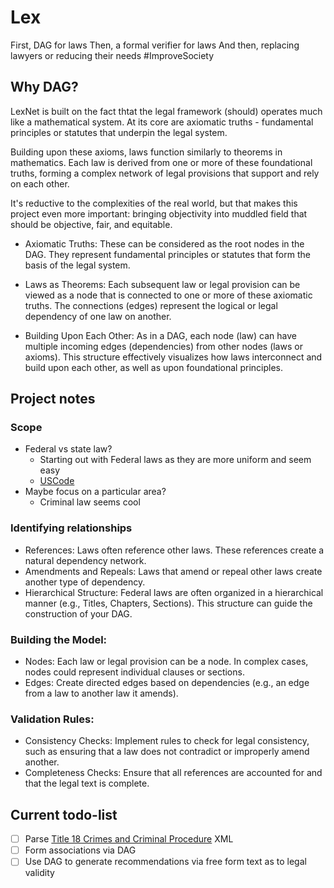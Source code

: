# Lex

First, DAG for laws
Then, a formal verifier for laws
And then, replacing lawyers or reducing their needs #ImproveSociety

## Why DAG?

LexNet is built on the fact thtat the legal framework (should) operates much like a mathematical system. At its core are axiomatic truths - fundamental principles or statutes that underpin the legal system.

Building upon these axioms, laws function similarly to theorems in mathematics. Each law is derived from one or more of these foundational truths, forming a complex network of legal provisions that support and rely on each other.

It's reductive to the complexities of the real world, but that makes this project even more important: bringing objectivity into muddled field that should be objective, fair, and equitable.

- Axiomatic Truths: These can be considered as the root nodes in the DAG. They represent fundamental principles or statutes that form the basis of the legal system.

- Laws as Theorems: Each subsequent law or legal provision can be viewed as a node that is connected to one or more of these axiomatic truths. The connections (edges) represent the logical or legal dependency of one law on another.

- Building Upon Each Other: As in a DAG, each node (law) can have multiple incoming edges (dependencies) from other nodes (laws or axioms). This structure effectively visualizes how laws interconnect and build upon each other, as well as upon foundational principles.

## Project notes

### Scope

- Federal vs state law?
  - Starting out with Federal laws as they are more uniform and seem easy
  - [USCode](https://uscode.house.gov/)
- Maybe focus on a particular area?
  - Criminal law seems cool

### Identifying relationships

- References: Laws often reference other laws. These references create a natural dependency network.
- Amendments and Repeals: Laws that amend or repeal other laws create another type of dependency.
- Hierarchical Structure: Federal laws are often organized in a hierarchical manner (e.g., Titles, Chapters, Sections). This structure can guide the construction of your DAG.

### Building the Model:

- Nodes: Each law or legal provision can be a node. In complex cases, nodes could represent individual clauses or sections.
- Edges: Create directed edges based on dependencies (e.g., an edge from a law to another law it amends).

### Validation Rules:

- Consistency Checks: Implement rules to check for legal consistency, such as ensuring that a law does not contradict or improperly amend another.
- Completeness Checks: Ensure that all references are accounted for and that the legal text is complete.

## Current todo-list

- [ ] Parse [Title 18 Crimes and Criminal Procedure](https://uscode.house.gov/download/download.shtml) XML
- [ ] Form associations via DAG
- [ ] Use DAG to generate recommendations via free form text as to legal validity
